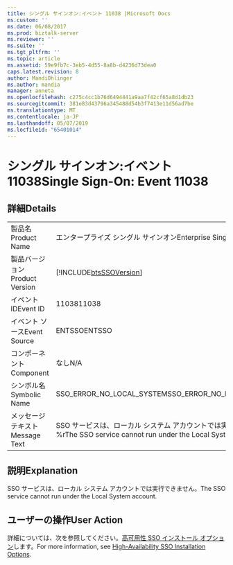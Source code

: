 ```yaml
---
title: シングル サインオン:イベント 11038 |Microsoft Docs
ms.custom: ''
ms.date: 06/08/2017
ms.prod: biztalk-server
ms.reviewer: ''
ms.suite: ''
ms.tgt_pltfrm: ''
ms.topic: article
ms.assetid: 59e9fb7c-3eb5-4d55-8a8b-d4236d73dea0
caps.latest.revision: 8
author: MandiOhlinger
ms.author: mandia
manager: anneta
ms.openlocfilehash: c275c4cc1b76d6494441a9aa7f42cf65a8d1db23
ms.sourcegitcommit: 381e83d43796a345488d54b3f7413e11d56ad7be
ms.translationtype: MT
ms.contentlocale: ja-JP
ms.lasthandoff: 05/07/2019
ms.locfileid: "65401014"
---
```

# <a name="single-sign-on-event-11038"></a><span data-ttu-id="6fc50-102">シングル サインオン:イベント 11038</span><span class="sxs-lookup"><span data-stu-id="6fc50-102">Single Sign-On: Event 11038</span></span>
## <a name="details"></a><span data-ttu-id="6fc50-103">詳細</span><span class="sxs-lookup"><span data-stu-id="6fc50-103">Details</span></span>  
  
|                 |                                                              |
|-----------------|--------------------------------------------------------------|
|  <span data-ttu-id="6fc50-104">製品名</span><span class="sxs-lookup"><span data-stu-id="6fc50-104">Product Name</span></span>   |                  <span data-ttu-id="6fc50-105">エンタープライズ シングル サインオン</span><span class="sxs-lookup"><span data-stu-id="6fc50-105">Enterprise Single Sign-On</span></span>                   |
| <span data-ttu-id="6fc50-106">製品バージョン</span><span class="sxs-lookup"><span data-stu-id="6fc50-106">Product Version</span></span> |  [!INCLUDE[btsSSOVersion](../includes/btsssoversion-md.md)]  |
|    <span data-ttu-id="6fc50-107">イベント ID</span><span class="sxs-lookup"><span data-stu-id="6fc50-107">Event ID</span></span>     |                            <span data-ttu-id="6fc50-108">11038</span><span class="sxs-lookup"><span data-stu-id="6fc50-108">11038</span></span>                             |
|  <span data-ttu-id="6fc50-109">イベント ソース</span><span class="sxs-lookup"><span data-stu-id="6fc50-109">Event Source</span></span>   |                            <span data-ttu-id="6fc50-110">ENTSSO</span><span class="sxs-lookup"><span data-stu-id="6fc50-110">ENTSSO</span></span>                            |
|    <span data-ttu-id="6fc50-111">コンポーネント</span><span class="sxs-lookup"><span data-stu-id="6fc50-111">Component</span></span>    |                             <span data-ttu-id="6fc50-112">なし</span><span class="sxs-lookup"><span data-stu-id="6fc50-112">N/A</span></span>                              |
|  <span data-ttu-id="6fc50-113">シンボル名</span><span class="sxs-lookup"><span data-stu-id="6fc50-113">Symbolic Name</span></span>  |                  <span data-ttu-id="6fc50-114">SSO_ERROR_NO_LOCAL_SYSTEM</span><span class="sxs-lookup"><span data-stu-id="6fc50-114">SSO_ERROR_NO_LOCAL_SYSTEM</span></span>                   |
|  <span data-ttu-id="6fc50-115">メッセージ テキスト</span><span class="sxs-lookup"><span data-stu-id="6fc50-115">Message Text</span></span>   | <span data-ttu-id="6fc50-116">SSO サービスは、ローカル システム アカウントでは実行できません。%r</span><span class="sxs-lookup"><span data-stu-id="6fc50-116">The SSO service cannot run under the Local System account.%r</span></span> |
  
## <a name="explanation"></a><span data-ttu-id="6fc50-117">説明</span><span class="sxs-lookup"><span data-stu-id="6fc50-117">Explanation</span></span>  
 <span data-ttu-id="6fc50-118">SSO サービスは、ローカル システム アカウントでは実行できません。</span><span class="sxs-lookup"><span data-stu-id="6fc50-118">The SSO service cannot run under the Local System account.</span></span>  
  
## <a name="user-action"></a><span data-ttu-id="6fc50-119">ユーザーの操作</span><span class="sxs-lookup"><span data-stu-id="6fc50-119">User Action</span></span>  
 <span data-ttu-id="6fc50-120">詳細については、次を参照してください。[高可用性 SSO インストール オプション](../core/high-availability-sso-installation-options.md)します。</span><span class="sxs-lookup"><span data-stu-id="6fc50-120">For more information, see [High-Availability SSO Installation Options](../core/high-availability-sso-installation-options.md).</span></span>